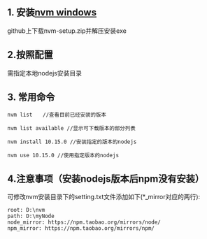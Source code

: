 ## 1. 安装[nvm windows](https://github.com/coreybutler/nvm-windows/releases)
github上下载nvm-setup.zip并解压安装exe

## 2.按照配置
需指定本地nodejs安装目录

## 3. 常用命令
```shell
nvm list　　//查看目前已经安装的版本

nvm list available //显示可下载版本的部分列表

nvm install 10.15.0 //安装指定的版本的nodejs

nvm use 10.15.0 //使用指定版本的nodejs

```
## 4.注意事项（安装nodejs版本后npm没有安装）
可修改nvm安装目录下的setting.txt文件添加如下(*_mirror对应的两行):
```
root: D:\nvm
path: D:\myNode
node_mirror: https://npm.taobao.org/mirrors/node/
npm_mirror: https://npm.taobao.org/mirrors/npm/
```